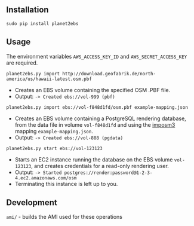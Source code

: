 ## Installation

`sudo pip install planet2ebs`

## Usage

The environment variables `AWS_ACCESS_KEY_ID` and `AWS_SECRET_ACCESS_KEY` are required.

`planet2ebs.py import http://download.geofabrik.de/north-america/us/hawaii-latest.osm.pbf`

* Creates an EBS volume containing the specified OSM .PBF file.
* Output: `-> Created ebs://vol-999 (pbf)`


`planet2ebs.py import ebs://vol-f848d1fd/osm.pbf example-mapping.json`

* Creates an EBS volume containing a PostgreSQL rendering database, from the data file in volume `vol-f848d1fd` and using the [imposm3]() mapping `example-mapping.json`.
* Output: `-> Created ebs://vol-888 (pgdata)`

`planet2ebs.py start ebs://vol-123123`

* Starts an EC2 instance running the database on the EBS volume `vol-123123`, and creates credentials for a read-only rendering user.
* Output: `-> Started postgres://render:password@1-2-3-4.ec2.amazonaws.com/osm`
* Terminating this instance is left up to you.

## Development

`ami/` - builds the AMI used for these operations